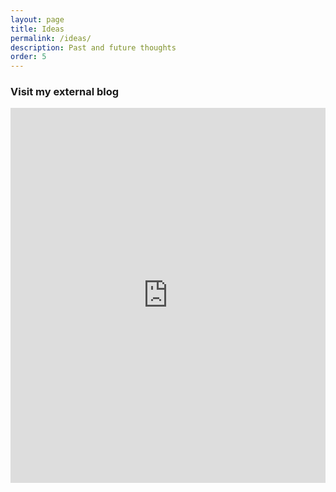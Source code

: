```yaml
---
layout: page
title: Ideas
permalink: /ideas/
description: Past and future thoughts
order: 5
---
```


### Visit my external blog

<iframe src="https://bribigfish.wordpress.com" width="100%" height="600px" style="border:none;"></iframe>


<!--Tags generator-->
<!-- {% assign all_tags = '' | split: ',' %}

 {% for post in site.categories.idea %}
    {% for tags in post.tags %}
        {% for tag in tags %}
            {% assign all_tags = all_tags | push: tag %}
        {% endfor %}
    {% endfor %}
{% endfor %}

{% assign all_tags = all_tags | sort %}
{% assign all_tags = all_tags | uniq %} -->


<!--TagCloud-->
<!-- <center> <br><br>
{% include tagcloud.html %}
</center> -->


